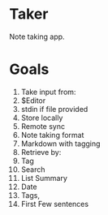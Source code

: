 # Taker 

Note taking app.

# Goals

1. Take input from:
  1. $Editor
  2. stdin if file provided
2. Store locally
  2. Remote sync
3. Note taking format
  1. Markdown with tagging
4. Retrieve by:
  1. Tag
  2. Search
5. List Summary
  1. Date
  2. Tags,
  3. First Few sentences
